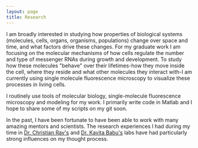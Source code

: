 ```yaml
---
layout: page
title: Research
---
```

I am broadly interested in studying how properties of biological systems (molecules, cells, organs, organisms, populations) change over space and time, and what factors drive these changes. For my graduate work I am focusing on the molecular mechanisms of how cells regulate the number and type of messenger RNAs during growth and development. To study how these molecules "behave" over their lifetimes-how they move inside the cell, where they reside and what other molecules they interact with-I am currently using single molecule fluorescence microscopy to visualize these processes in living cells.

I routinely use tools of molecular biology, single-molecule fluorescence microscopy and modeling for my work.  I primarily write code in Matlab and I hope to share some of my scripts on my git soon.

In the past, I have been fortunate to have been able to work with many amazing mentors and scientists. The research experiences I had during my time in [Dr. Christian Ray's](http://jcjray.com/) and [Dr. Kavita Babu's](http://www.babulab.org/home) labs have had particularly strong influences on my thought process. 
